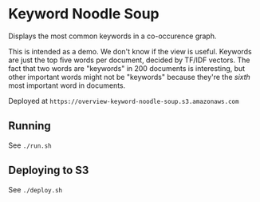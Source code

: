Keyword Noodle Soup
===================

Displays the most common keywords in a co-occurence graph.

This is intended as a demo. We don't know if the view is useful. Keywords are
just the top five words per document, decided by TF/IDF vectors. The fact that
two words are "keywords" in 200 documents is interesting, but other important
words might not be "keywords" because they're the _sixth_ most important word in
documents.

Deployed at `https://overview-keyword-noodle-soup.s3.amazonaws.com`

Running
-------

See `./run.sh`

Deploying to S3
---------------

See `./deploy.sh`
